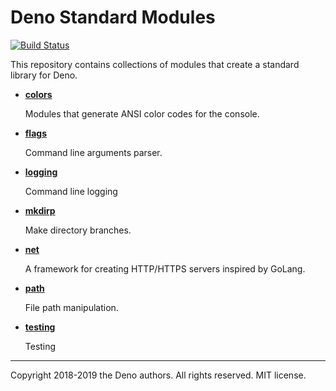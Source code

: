 # Deno Standard Modules

[![Build Status](https://dev.azure.com/denoland/deno_std/_apis/build/status/denoland.deno_std?branchName=master)](https://dev.azure.com/denoland/deno_std/_build/latest?definitionId=2?branchName=master)

This repository contains collections of modules that create a standard library
for Deno.

* **[colors](./colors/)**

  Modules that generate ANSI color codes for the console.

* **[flags](./flags/)**

  Command line arguments parser.

* **[logging](./logging/)**

  Command line logging

* **[mkdirp](./mkdirp/)**

  Make directory branches. 

* **[net](./net/)**

  A framework for creating HTTP/HTTPS servers inspired by GoLang.

* **[path](./path/)**

  File path manipulation.

* **[testing](./testing/)**

  Testing

---

Copyright 2018-2019 the Deno authors. All rights reserved. MIT license.
